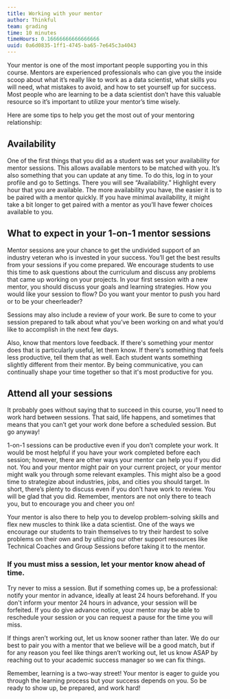```yaml
---
title: Working with your mentor
author: Thinkful
team: grading
time: 10 minutes
timeHours: 0.16666666666666666
uuid: 0a6d0835-1ff1-4745-ba65-7e645c3a4043
---
```


Your mentor is one of the most important people supporting you in this course. Mentors are experienced professionals who can give you the inside scoop about what it’s really like to work as a data scientist, what skills you will need, what mistakes to avoid, and how to set yourself up for success. Most people who are learning to be a data scientist don’t have this valuable resource so it’s important to utilize your mentor’s time wisely. 

Here are some tips to help you get the most out of your mentoring relationship: 

## Availability

One of the first things that you did as a student was set your availability for mentor sessions. This allows available mentors to be matched with you. It’s also something that you can update at any time. To do this, log in to your profile and go to Settings. There you will see “Availability.” Highlight every hour that you are available. The more availability you have, the easier it is to be paired with a mentor quickly. If you have minimal availability, it might take a bit longer to get paired with a mentor as you’ll have fewer choices available to you.

## What to expect in your 1-on-1 mentor sessions

Mentor sessions are your chance to get the undivided support of an industry veteran who is invested in your success. You’ll get the best results from your sessions if you come prepared. We encourage students to use this time to ask questions about the curriculum and discuss any problems that came up working on your projects. In your first session with a new mentor, you should discuss your goals and learning strategies. How you would like your session to flow? Do you want your mentor to push you hard or to be your cheerleader? 

Sessions may also include a review of your work. Be sure to come to your session prepared to talk about what you’ve been working on and what you’d like to accomplish in the next few days.

Also, know that mentors love feedback. If there's something your mentor does that is particularly useful, let them know. If there's something that feels less productive, tell them that as well. Each student wants something slightly different from their mentor. By being communicative, you can continually shape your time together so that it's most productive for you. 

## Attend all your sessions

It probably goes without saying that to succeed in this course, you’ll need to work hard between sessions. That said, life happens, and sometimes that means that you can’t get your work done before a scheduled session. But go anyway! 

1-on-1 sessions can be productive even if you don’t complete your work. It would be most helpful if you have your work completed before each session; however, there are other ways your mentor can help you if you did not. You and your mentor might pair on your current project, or your mentor might walk you through some relevant examples. This might also be a good time to strategize about industries, jobs, and cities you should target. In short, there’s plenty to discuss even if you don’t have work to review. You will be glad that you did. Remember, mentors are not only there to teach you, but to encourage you and cheer you on! 

Your mentor is also there to help you to develop problem-solving skills and flex new muscles to think like a data scientist. One of the ways we encourage our students to train themselves to try their hardest to solve problems on their own and by utilizing our other support resources like Technical Coaches and Group Sessions before taking it to the mentor. 

### If you must miss a session, let your mentor know ahead of time.

Try never to miss a session. But if something comes up, be a professional: notify your mentor in advance, ideally at least 24 hours beforehand. If you don't inform your mentor 24 hours in advance, your session will be forfeited. If you do give advance notice, your mentor may be able to reschedule your session or you can request a pause for the time you will miss.

If things aren’t working out, let us know sooner rather than later. We do our best to pair you with a mentor that we believe will be a good match, but if for any reason you feel like things aren’t working out, let us know ASAP by reaching out to your academic success manager so we can fix things.

Remember, learning is a two-way street! Your mentor is eager to guide you through the learning process but your success depends on you. So be ready to show up, be prepared, and work hard!
